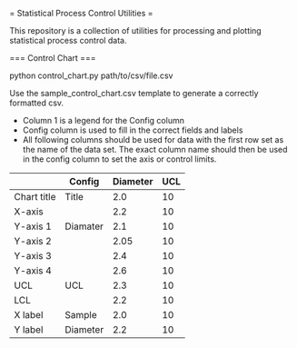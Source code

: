 = Statistical Process Control Utilities =

This repository is a collection of utilities for processing and plotting statistical process control data. 


=== Control Chart ===

python control_chart.py path/to/csv/file.csv

Use the sample_control_chart.csv template to generate a correctly formatted csv.
* Column 1 is a legend for the Config column
* Config column is used to fill in the correct fields and labels
* All following columns should be used for data with the first row set as the name of the data set. The exact column name should then be used in the config column to set the axis or control limits.

|           | Config    | Diameter  | UCL
| --------- | --------- | --------- | ------
|Chart title| Title	    | 2.0       | 10
|X-axis     |           | 2.2       | 10
|Y-axis 1   | Diamater  | 2.1       | 10
|Y-axis 2   |           | 2.05      | 10	
|Y-axis 3	|           | 2.4       | 10
|Y-axis 4	|           | 2.6       | 10
|UCL	    | UCL       | 2.3       | 10
|LCL	    |           | 2.2       | 10
|X label	| Sample    | 2.0       | 10
|Y label	| Diameter  | 2.2       | 10

